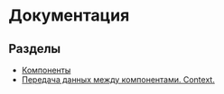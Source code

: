 # Документация


## Разделы
- [Компоненты](./components/README.md)
- [Передача данных между компонентами. Context.](./context.md)
